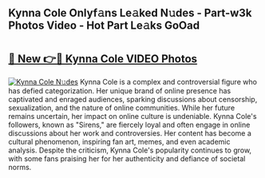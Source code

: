 ## Kynna Cole Onlyf𝚊ns Le𝚊ked N𝚞des - Part-w3k Photos Video - Hot Part Le𝚊ks GoOad

# <h2><a href="http://ac52482.deff.icu/?id=Kynna+Cole">🔗 New 👉🔴 Kynna Cole VIDEO Photos</a></h2>

[![Kynna Cole N𝚞des](https://i.imgur.com/rIISA9y.gif)](http://ac52482.deff.icu/?id=Kynna+Cole)
Kynna Cole is a complex and controversial figure who has defied categorization. Her unique brand of online presence has captivated and enraged audiences, sparking discussions about censorship, sexualization, and the nature of online communities. While her future remains uncertain, her impact on online culture is undeniable. Kynna Cole's followers, known as "Sirens," are fiercely loyal and often engage in online discussions about her work and controversies. Her content has become a cultural phenomenon, inspiring fan art, memes, and even academic analysis. Despite the criticism, Kynna Cole's popularity continues to grow, with some fans praising her for her authenticity and defiance of societal norms.
